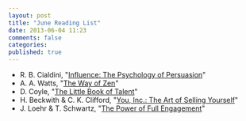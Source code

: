 ```yaml
---
layout: post
title: "June Reading List"
date: 2013-06-04 11:23
comments: false
categories: 
published: true 
---
```


   - R. B. Cialdini, "[Influence: The Psychology of Persuasion](http://www.amazon.com/Influence-Psychology-Persuasion-Business-Essentials/dp/006124189X/ref=pd_sim_b_3&tag=chrgit-21)"
   - A. A. Watts, "[The Way of Zen](http://www.amazon.de/The-Vintage-Spiritual-Classics-ebook/dp/B004J4X76M/ref=sr_1_1?s=digital-text&ie=UTF8&qid=1370337962&sr=1-1&keywords=way+of+zen&tag=chrgit-21)"
   - D. Coyle, "[The Little Book of Talent](http://www.amazon.de/The-Little-Book-Talent-ebook/dp/B0094I069O/ref=sr_1_1?s=digital-text&ie=UTF8&qid=1370338352&sr=1-1&keywords=the+little+book+of+talent&tag=chrgit-21)"
   - H. Beckwith & C. K. Clifford, "[You, Inc.: The Art of Selling Yourself](http://www.amazon.de/You-Inc-Selling-Yourself-Business/dp/0446695815/ref=sr_1_cc_1?s=aps&ie=UTF8&qid=1370338695&sr=1-1-catcorr&keywords=You%2C+Inc.%3A+The+Art+of+Selling+Yourself&tag=chrgit-21)"
   - J. Loehr & T. Schwartz, "[The Power of Full Engagement](http://www.amazon.de/The-Power-Full-Engagement-ebook/dp/B000FC0SWS/ref=sr_1_1?s=digital-text&ie=UTF8&qid=1370343709&sr=1-1&keywords=Power+of+Full+Engagement&tag=chrgit-21)"
